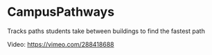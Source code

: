 # CampusPathways
Tracks paths students take between buildings to find the fastest path


Video: https://vimeo.com/288418688


